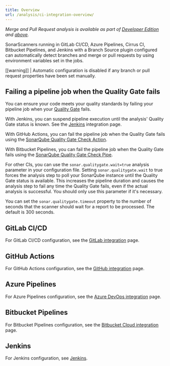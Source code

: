 ```yaml
---
title: Overview
url: /analysis/ci-integration-overview/
---
```


_Merge and Pull Request analysis is available as part of [Developer Edition](https://redirect.sonarsource.com/editions/developer.html) and [above](https://www.sonarsource.com/plans-and-pricing/)._

SonarScanners running in GitLab CI/CD, Azure Pipelines, Cirrus CI, Bitbucket Pipelines, and Jenkins with a Branch Source plugin configured can automatically detect branches and merge or pull requests by using environment variables set in the jobs.

[[warning]]
| Automatic configuration is disabled if any branch or pull request properties have been set manually.

## Failing a pipeline job when the Quality Gate fails
You can ensure your code meets your quality standards by failing your pipeline job when your [Quality Gate](/user-guide/quality-gates/) fails.

With Jenkins, you can suspend pipeline execution until the analysis' Quality Gate status is known. See the [Jenkins](/analysis/jenkins/) integration page.

With GitHub Actions, you can fail the pipeline job when the Quality Gate fails using the [SonarQube Quality Gate Check Action](https://github.com/marketplace/actions/sonarqube-quality-gate-check).

With Bitbucket Pipelines, you can fail the pipeline job when the Quality Gate fails using the [SonarQube Quality Gate Check Pipe](https://bitbucket.org/sonarsource/sonarqube-quality-gate).

For other CIs, you can use the `sonar.qualitygate.wait=true` analysis parameter in your configuration file. Setting `sonar.qualitygate.wait` to true forces the analysis step to poll your SonarQube instance until the Quality Gate status is available. This increases the pipeline duration and causes the analysis step to fail any time the Quality Gate fails, even if the actual analysis is successful. You should only use this parameter if it's necessary.

You can set the `sonar.qualitygate.timeout` property to the number of seconds that the scanner should wait for a report to be processed. The default is 300 seconds.

## GitLab CI/CD
For GitLab CI/CD configuration, see the [GitLab integration](/analysis/gitlab-integration/) page.

## GitHub Actions
For GitHub Actions configuration, see the [GitHub integration](/analysis/github-integration/) page.

## Azure Pipelines
For Azure Pipelines configuration, see the [Azure DevOps integration](/analysis/azuredevops-integration/) page.

## Bitbucket Pipelines
For Bitbucket Pipelines configuration, see the [Bitbucket Cloud integration](/analysis/bitbucket-cloud-integration/) page.

## Jenkins
For Jenkins configuration, see [Jenkins](/analysis/jenkins/).
